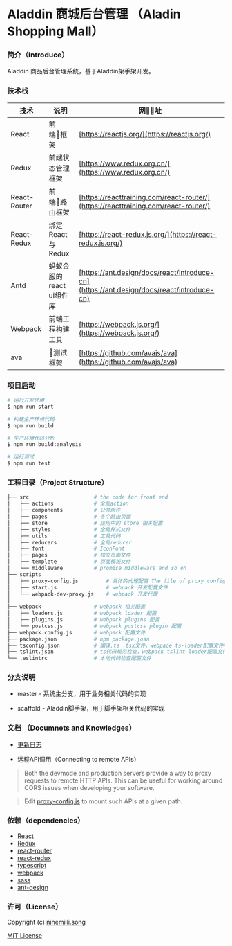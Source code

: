 # Aladdin 商城后台管理 （Aladin Shopping Mall）

### 简介（Introduce）

Aladdin 商品后台管理系统，基于Aladdin架手架开发。

### 技术栈

技术 | 说明 | 网址
--- | --- | ---
React | 前端框架 | [https://reactjs.org/](https://reactjs.org/)
Redux | 前端状态管理框架 | [https://www.redux.org.cn/](https://www.redux.org.cn/)
React-Router | 前端路由框架 | [https://reacttraining.com/react-router/](https://reacttraining.com/react-router/)
React-Redux | 绑定React与Redux | [https://react-redux.js.org/](https://react-redux.js.org/)
Antd | 蚂蚁金服的react ui组件库 | [https://ant.design/docs/react/introduce-cn](https://ant.design/docs/react/introduce-cn)
Webpack | 前端工程构建工具 | [https://webpack.js.org/](https://webpack.js.org/)
ava | 测试框架 | [https://github.com/avajs/ava](https://github.com/avajs/ava)

### 项目启动

```bash
# 运行开发环境
$ npm run start

# 构建生产环境代码
$ npm run build

# 生产环境代码分析
$ npm run build:analysis

# 运行测试
$ npm run test
```

### 工程目录（Project Structure）

```bash
├── src                     # the code for front end
│   ├── actions             # 全局action
│   ├── components          # 公共组件
│   ├── pages               # 各个路由页面
│   ├── store               # 应用中的 store 相关配置
│   ├── styles              # 全局样式文件
│   ├── utils               # 工具代码
│   ├── reducers            # 全局reducer
│   ├── font                # IconFont
│   ├── pages               # 独立页面文件
│   ├── templete            # 页面模板文件
│   └── middleware          # promise middleware and so on
├── scripts
│   ├── proxy-config.js         # 具体的代理配置 The file of proxy config
│   ├── start.js                # webpack 开发配置文件
│   └── webpack-dev-proxy.js    # webpack 开发代理
│
├── webpack                 # webpack 相关配置
│   ├── loaders.js          # webpack loader 配置
│   ├── plugins.js          # webpack plugins 配置
│   └── postcss.js          # webpack postcss plugin 配置
├── webpack.config.js       # webpack 配置文件
├── package.json            # npm package.josn
├── tsconfig.json           # 编译.ts .tsx文件，webpace ts-loader配置文件#
├── tslint.json             # ts代码规范检查，webpack tslint-loader配置文件
└── .eslintrc               # 本地代码检查配置文件
```


### 分支说明

* master - 系统主分支，用于业务相关代码的实现

* scaffold - Aladdin脚手架，用于脚手架相关代码的实现

### 文档 （Documnets and Knowledges）

* [更新日志](https://github.com/ninemilli-song/Aladdin/wiki/Update-log)

* 远程API调用（Connecting to remote APIs）

> Both the devmode and production servers provide a way to proxy requests to
remote HTTP APIs.  This can be useful for working around CORS issues when
developing your software.

> Edit [proxy-config.js](server/proxy-config.js) to mount such APIs at a given path.

### 依赖（dependencies）

* [React](https://facebook.github.io/react/)
* [Redux](http://redux.js.org/)
* [react-router](https://react-guide.github.io/react-router-cn/)
* [react-redux](https://github.com/reactjs/react-redux)
* [typescript](https://www.typescriptlang.org/)
* [webpack](https://webpack.github.io/docs/)
* [sass](http://sass-lang.com/)
* [ant-design](https://ant.design/index-cn)

### 许可（License）

Copyright (c) [ninemilli.song](https://github.com/ninemilli-song)

[MIT License][MIT]

[MIT]: ./LICENSE "Mit License"

